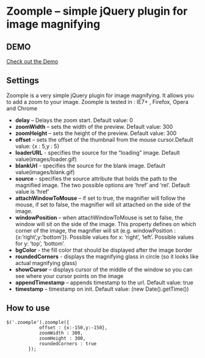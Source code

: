 # Zoomple – simple jQuery plugin for image magnifying

## DEMO
[Check out the Demo](http://sularome.github.io/Zoomple/ "Zoomple demo")

## Settings

Zoomple is a very simple jQuery plugin for image magnifying. It allows you to add a zoom to your image.
Zoomple is tested in : IE7+ , Firefox, Opera and Chrome

* **delay** – Delays the zoom start. Default value: 0
* **zoomWidth** – sets the width of the preview. Default value: 300
* **zoomHeight** – sets the height of the preview. Default value: 300
* **offset** – sets the offset of the thumbnail from the mouse cursor.Default value:  {x : 5,y : 5}
* **loaderURL** - specifies the source for the “loading” image. Default value(images/loader.gif)
* **blankUrl** - specifies the source for the blank image. Default value(images/blank.gif)
* **source** - specifies the source attribute that holds the path to the magnified image. The two possible options are ‘href’ and ‘rel’. Default value is ‘href’
* **attachWindowToMouse** – if set to true, the magnifier will follow the mouse, if set to false, the magnifier will sit attached on the side of the image.
* **windowPosition** – when attachWindowToMouse is set to false, the window will sit on the side of the image. This property defines on which corner of the image, the magnifier will sit (e.g. windowPosition : {x:’right’,y:’bottom’}). Possible values for x: ‘right’, ‘left’. Possible values for y: ‘top’, ‘bottom’.
* **bgColor** - the fill color that should be displayed after the image border
* **roundedCorners** - displays the magnifying glass in circle (so it looks like actual magnifying glass)
* **showCursor** – displays cursor of the middle of the window so you can see where your cursor points on the image 
* **appendTimestamp** – appends timestamp to the url. Default value: true
* **timestamp** – timestamp on init. Default value: (new Date().getTime())

## How to use
```
$('.zoomple').zoomple({ 
			offset : {x:-150,y:-150},
			zoomWidth : 300,  
			zoomHeight : 300,
			roundedCorners : true
		});
```
